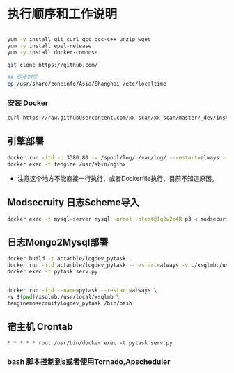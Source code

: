 # 执行顺序和工作说明


```bash 

yum -y install git curl gcc gcc-c++ unzip wget 
yum -y install epel-release 
yum -y install docker-compose 

git clone https://github.com/

## 同步时区
cp /usr/share/zoneinfo/Asia/Shanghai /etc/localtime

```

### 安装 Docker 
```bash 
curl https://raw.githubusercontent.com/xx-scan/xx-scan/master/_dev/install_docker.sh | sudo /bin/bash 
```


## 引擎部署

```bash 
docker run -itd -p 3380:80 -v /spool/log/:/var/log/ --restart=always --name=tengine actanble/tengine-with-modsecurity && \
docker exec -t tengine /usr/sbin/nginx
```
- 注意这个地方不能直接一行执行，或者Dockerfile执行，目前不知道原因。 


## Modsecruity 日志Scheme导入
```bash 
docker exec -t mysql-server mysql -uroot -ptest@1q2w2e4R p3 < modsecurity-log.scheme 
```

## 日志Mongo2Mysql部署
```bash 
docker build -t actanble/logdev_pytask .
docker run -itd actanble/logdev_pytask --restart=always -v ./xsqlmb:/usr/local/xsqlmb --net=host --name=pytask 
docker exec -t pytask serv.py


docker run -itd --name=pytask --restart=always \
-v $(pwd)/xsqlmb:/usr/local/xsqlmb \
tenginemosecruitylogdev_pytask /bin/bash 
```

## 宿主机 Crontab 
```
* * * * * root /usr/bin/docker exec -t pytask serv.py 
```

### bash 脚本控制到s或者使用Tornado,Apscheduler
